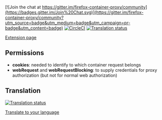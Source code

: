 [![Join the chat at https://gitter.im/firefox-container-proxy/community](https://badges.gitter.im/Join%20Chat.svg)](https://gitter.im/firefox-container-proxy/community?utm_source=badge&utm_medium=badge&utm_campaign=pr-badge&utm_content=badge)
[![CircleCI](https://circleci.com/gh/bekh6ex/firefox-container-proxy/tree/master.svg?style=svg)](https://circleci.com/gh/bekh6ex/firefox-container-proxy/tree/master)
[![Translation status](https://hosted.weblate.org/widgets/firefox-container-proxy/-/firefox-container-proxy/svg-badge.svg)](https://hosted.weblate.org/engage/firefox-container-proxy/)


[Extension page](https://addons.mozilla.org/en-US/firefox/addon/container-proxy/)

## Permissions

  * **cookies**: needed to identify to which container request belongs
  * **webRequest** and  **webRequestBlocking**: to supply credentials for proxy authorization (but not for normal web authorization)

## Translation
[![Translation status](https://hosted.weblate.org/widgets/firefox-container-proxy/-/firefox-container-proxy/multi-auto.svg)](https://hosted.weblate.org/engage/firefox-container-proxy/)

[Translate to your language](https://hosted.weblate.org/engage/firefox-container-proxy/)
